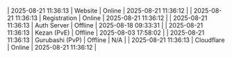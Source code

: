 | 2025-08-21 11:36:13 | Website | Online | 2025-08-21 11:36:12 |
| 2025-08-21 11:36:13 | Registration | Online | 2025-08-21 11:36:12 |
| 2025-08-21 11:36:13 | Auth Server | Offline | 2025-08-18 09:33:31 |
| 2025-08-21 11:36:13 | Kezan (PvE) | Offline | 2025-08-03 17:58:02 |
| 2025-08-21 11:36:13 | Gurubashi (PvP) | Offline | N/A |
| 2025-08-21 11:36:13 | Cloudflare | Online | 2025-08-21 11:36:12 |
